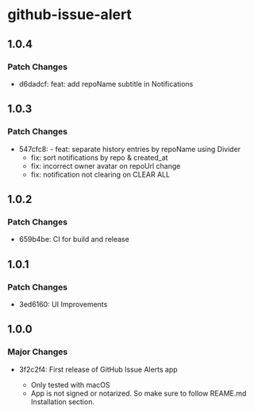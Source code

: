 # github-issue-alert

## 1.0.4

### Patch Changes

- d6dadcf: feat: add repoName subtitle in Notifications

## 1.0.3

### Patch Changes

- 547cfc8: - feat: separate history entries by repoName using Divider
  - fix: sort notifications by repo & created_at
  - fix: incorrect owner avatar on repoUrl change
  - fix: notification not clearing on CLEAR ALL

## 1.0.2

### Patch Changes

- 659b4be: CI for build and release

## 1.0.1

### Patch Changes

- 3ed6160: UI Improvements

## 1.0.0

### Major Changes

- 3f2c2f4: First release of GitHub Issue Alerts app

  - Only tested with macOS
  - App is not signed or notarized. So make sure to follow REAME.md Installation section.
